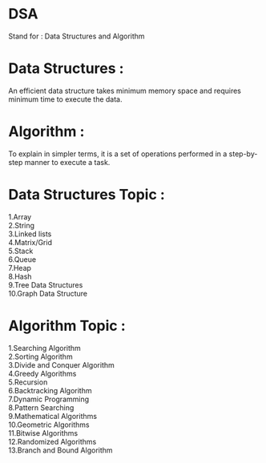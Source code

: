 # DSA<br>
Stand for : Data Structures and Algorithm <br>

# Data Structures :<br>
An efficient data structure takes minimum memory space and requires minimum time to execute the data.<br>

# Algorithm : <br>
To explain in simpler terms, it is a set of operations performed in a step-by-step manner to execute a task.<br>

# Data Structures Topic :<br> 
  1.Array<br>
  2.String<br>
  3.Linked lists<br>
  4.Matrix/Grid<br>
  5.Stack<br>
  6.Queue<br>
  7.Heap<br>
  8.Hash<br>
  9.Tree Data Structures<br>
  10.Graph Data Structure<br>

# Algorithm Topic :<br>
  1.Searching Algorithm<br>
  2.Sorting Algorithm<br>
  3.Divide and Conquer Algorithm<br>
  4.Greedy Algorithms<br>
  5.Recursion<br>
  6.Backtracking Algorithm<br>
  7.Dynamic Programming<br>
  8.Pattern Searching<br>
  9.Mathematical Algorithms<br>
  10.Geometric Algorithms<br>
  11.Bitwise Algorithms<br>
  12.Randomized Algorithms<br>
  13.Branch and Bound Algorithm<br>
